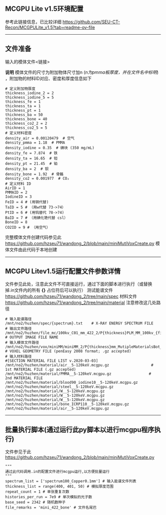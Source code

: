 ## MCGPU Lite v1.5环境配置

参考此链接信息，已比较详细
<https://github.com/SEU-CT-Recon/MCGPULite_v1.5?tab=readme-ov-file>
***

## 文件准备
输入的模体文件<链接>

**说明**
模体文件的尺寸为附加物体尺寸加n (*n为pmma板厚度，并在文件名中标明*) ，附加物的材料ID对应、密度和厚度信息如下
```
# 定义附加物厚度
thickness_iodine_2 = 2
thickness_iodine_5 = 5
thickness_fe = 1
thickness_ta = 1
thickness_pt = 1
thickness_ba = 50
thickness_bone = 40
thickness_co2_2 = 2
thickness_co2_5 = 5
# 定义材料密度
density_air = 0.00120479  # 空气
density_pmma = 1.18  # PMMA
density_iodine = 0.35  # 碘块 (350 mg/mL)
density_fe = 7.874  # 铁
density_ta = 16.65  # 钽
density_pt = 21.45  # 铂
density_ba = 2  # 钡
density_bone = 1.92  # 骨骼
density_co2 = 0.001977  # CO₂
# 定义材料 ID
AirID = 1
PMMAID = 2
IodineID = 3
FeID = 4 # (用钢代替)
TaID = 5 # （用w代替 73->74）
PtID = 6 # (用钨替代 78->74)
BaID = 7 # （用碘化铯代替 csl）
BoneID = 8 
CO2ID = 9 # （用空气）
```
完整模体文件创建代码参见此
<https://github.com/hzseu71/wandong_2/blob/main/miniMutiVoxCreate.py>
模体文件由此代码于本地创建

---
## MCGPU Litev1.5运行配置文件参数详情
文件参见此处，注意此文件不可直接运行，通过下面的脚本进行执行（或替换掉.in文件内的所有 **{}** 占位符后可以执行）
测试能谱文件
<https://github.com/hzseu71/wandong_2/tree/main/spec>
材料文件
<https://github.com/hzseu71/wandong_2/tree/main/material>
注意修改这几处路径
```
# 输入能谱路径
/mnt/no2/huzhen/spec/{spectrum}.txt    # X-RAY ENERGY SPECTRUM FILE
# 输出文件路径
/mnt/no2/huzhen/file_mc/100kv_C01_mm_422_2/P{thickness}PLM_MM_100kv_{fileRemarks}_repeat_{run}                # OUTPUT IMAGE FILE NAME
# 输入模体文件路径
/mnt/no2/huzhen/vox/miniMM/miniMM_2/P{thickness}mm_MutipleMaterialsBot_mini_with1m.vox    # VOXEL GEOMETRY FILE (penEasy 2008 format; .gz accepted)
# 输入材料路径
#[SECTION MATERIAL FILE LIST v.2020-03-03]   
/mnt/no2/huzhen/material/air__5-120keV.mcgpu.gz                   #  1st MATERIAL FILE (.gz accepted)
/mnt/no2/huzhen/material/PMMA__5-120keV.mcgpu.gz                 #  2nd MATERIAL FILE
/mnt/no2/huzhen/material/blood90_iodine10__5-120keV.mcgpu.gz
/mnt/no2/huzhen/material/steel__5-120keV.mcgpu.gz
/mnt/no2/huzhen/material/W__5-120keV.mcgpu.gz
/mnt/no2/huzhen/material/W__5-120keV.mcgpu.gz
/mnt/no2/huzhen/material/W__5-120keV.mcgpu.gz
/mnt/no2/huzhen/material/bone_ICRP110__5-120keV.mcgpu.gz
/mnt/no2/huzhen/material/air__5-120keV.mcgpu.gz 
```
---
## 批量执行脚本(通过运行此py脚本以进行mcgpu程序执行)
文件参见于此<https://github.com/hzseu71/wandong_2/blob/main/miniMutiVoxCreate.py>
```
"""
通过此代码调用.in的配置文件进行mcgpu运行,以方便批量运行
"""
spectrum_list = ['spectrum100_Copper0.1mm'] # 输入能谱文件列表
thickness_list = range(400, 401, 50) # 模拟厚度范围
repeat_count = 1 # 单张重复次数
histories_per_run = 7e9 # 单次模拟的光子数
base_seed = 2342 # 随机数种子
file_remarks = 'mini_422_bone' # 文件名尾巴
```



